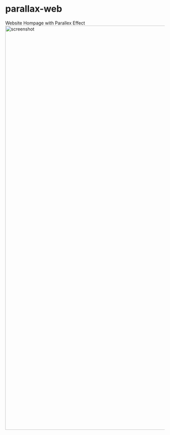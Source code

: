 # parallax-web
Website Hompage with Parallex Effect
<img width="1271" alt="screenshot" src="https://github.com/amrsyfiq/parallax-web/assets/98215979/1f17397d-2510-4b8c-b780-0c3d91a6095e">
